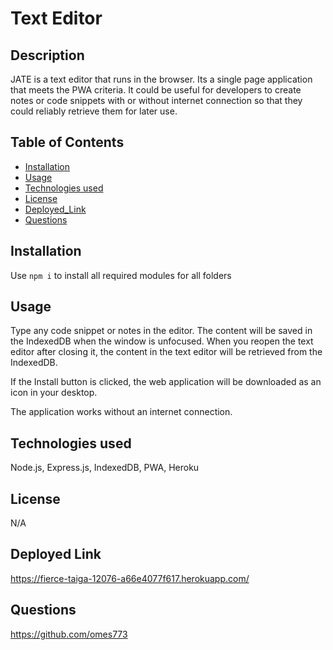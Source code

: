 # Text Editor

## Description

JATE is a text editor that runs in the browser. Its a single page application that meets the PWA criteria. It could be useful for developers to create notes or code snippets with or without internet connection so that they could reliably retrieve them for later use.

## Table of Contents 

- [Installation](#installation)
- [Usage](#usage)
- [Technologies used](#technologies-used)
- [License](#license)
- [Deployed_Link](#deployed-link)
- [Questions](#questions)

## Installation

Use `npm i` to install all required modules for all folders

## Usage

Type any code snippet or notes in the editor. The content will be saved in the IndexedDB when the window is unfocused. When you reopen the text editor after closing it, the content in the text editor will be retrieved from the IndexedDB. 

If the Install button is clicked, the web application will be downloaded as an icon in your desktop.

The application works without an internet connection.

##  Technologies used

Node.js, Express.js, IndexedDB, PWA, Heroku

## License

N/A

## Deployed Link

https://fierce-taiga-12076-a66e4077f617.herokuapp.com/

## Questions

https://github.com/omes773

